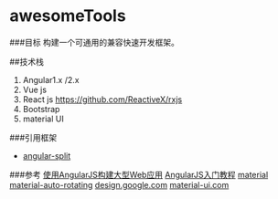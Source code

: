 # awesomeTools

###目标
构建一个可通用的兼容快速开发框架。


##技术栈

1. Angular1.x /2.x
2. Vue js
3. React js https://github.com/ReactiveX/rxjs
4. Bootstrap
4. material UI

###引用框架
* [angular-split](https://bertrandg.github.io/angular-split/#/advanced-example)


###参考
[使用AngularJS构建大型Web应用](http://www.infoq.com/cn/news/2013/02/angular-web-app)
[AngularJS入门教程](http://www.ituring.com.cn/article/15771)
[material](https://material.angularjs.org/l)
[material-auto-rotating](https://github.com/TeamWertarbyte/material-auto-rotating-carousel)
[design.google.com](https://design.google.com/resources/)
[material-ui.com](http://www.material-ui.com/)
[]()
[]()
[]()
[]()
[]()
[]()
[]()
[]()




